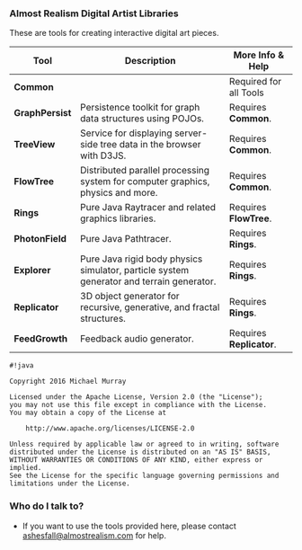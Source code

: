 ### Almost Realism Digital Artist Libraries ###

These are tools for creating interactive digital art pieces.


| Tool | Description | More Info & Help |
|---|---|---|
| **Common** |   | Required for all Tools |
| **GraphPersist** | Persistence toolkit for graph data structures using POJOs. | Requires **Common**. |
| **TreeView** | Service for displaying server-side tree data in the browser with D3JS. | Requires **Common**. |
| **FlowTree** | Distributed parallel processing system for computer graphics, physics and more. | Requires **Common**. |
| **Rings** | Pure Java Raytracer and related graphics libraries. | Requires **FlowTree**. |
| **PhotonField** | Pure Java Pathtracer. | Requires **Rings**. |
| **Explorer** | Pure Java rigid body physics simulator, particle system generator and terrain generator. | Requires **Rings**. |
| **Replicator** | 3D object generator for recursive, generative, and fractal structures. | Requires **Rings**. |
| **FeedGrowth** | Feedback audio generator. | Requires **Replicator**. |


```
#!java

Copyright 2016 Michael Murray

Licensed under the Apache License, Version 2.0 (the "License");
you may not use this file except in compliance with the License.
You may obtain a copy of the License at

    http://www.apache.org/licenses/LICENSE-2.0

Unless required by applicable law or agreed to in writing, software
distributed under the License is distributed on an "AS IS" BASIS,
WITHOUT WARRANTIES OR CONDITIONS OF ANY KIND, either express or implied.
See the License for the specific language governing permissions and
limitations under the License.
```

### Who do I talk to? ###

* If you want to use the tools provided here, please contact ashesfall@almostrealism.com for help.